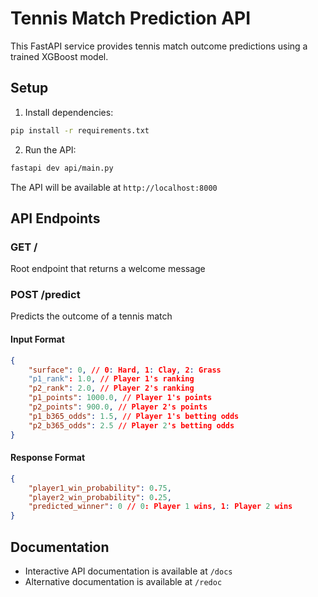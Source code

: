 # Tennis Match Prediction API

This FastAPI service provides tennis match outcome predictions using a trained XGBoost model.

## Setup

1. Install dependencies:

```bash
pip install -r requirements.txt
```

2. Run the API:

```bash
fastapi dev api/main.py
```

The API will be available at `http://localhost:8000`

## API Endpoints

### GET /

Root endpoint that returns a welcome message

### POST /predict

Predicts the outcome of a tennis match

#### Input Format

```json
{
	"surface": 0, // 0: Hard, 1: Clay, 2: Grass
	"p1_rank": 1.0, // Player 1's ranking
	"p2_rank": 2.0, // Player 2's ranking
	"p1_points": 1000.0, // Player 1's points
	"p2_points": 900.0, // Player 2's points
	"p1_b365_odds": 1.5, // Player 1's betting odds
	"p2_b365_odds": 2.5 // Player 2's betting odds
}
```

#### Response Format

```json
{
	"player1_win_probability": 0.75,
	"player2_win_probability": 0.25,
	"predicted_winner": 0 // 0: Player 1 wins, 1: Player 2 wins
}
```

## Documentation

- Interactive API documentation is available at `/docs`
- Alternative documentation is available at `/redoc`
